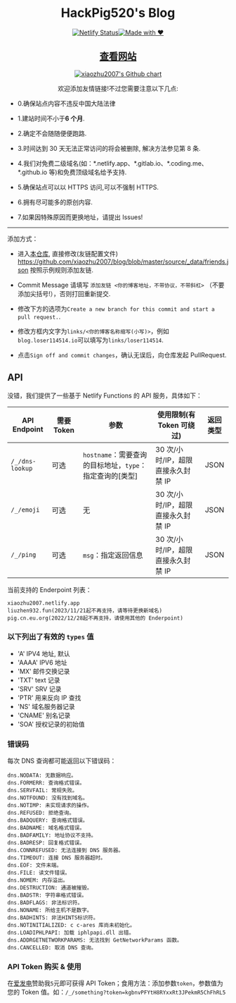 <div align="center">
  <h1>HackPig520's Blog</h1>

[![Netlify Status](https://api.netlify.com/api/v1/badges/78c67981-3f26-4c95-bdc8-c311ed58fd1e/deploy-status)](https://app.netlify.com/sites/xiaozhu2007/deploys)[![Made with ❤](https://flat.badgen.net/badge/made%20with/%e2%9d%a4/ff69b4)](blog)

</div>

<h2 align="center"><a href="https://xiaozhu2007.netlify.app/friends/">查看网站</a></h2>
<p align="center">
  <a href="https://github.com/xiaozhu2007">
    <img src="https://ghchart.rshah.org/xiaozhu2007" alt="xiaozhu2007's Github chart" />
  </a>
</p>
<div align="center">欢迎添加友情链接!不过您需要注意以下几点:</div>
	
+ 0.确保站点内容不违反中国大陆法律

- 1.建站时间不小于**6 个月**.

- 2.确定不会随随便便跑路.

- 3.时间达到 30 天无法正常访问的将会被删除, 解决方法参见第 8 条.

- 4.我们对免费二级域名(如：\*.netlify.app、\*.gitlab.io、\*.coding.me、\*.github.io 等)和免费顶级域名给予支持.

- 5.确保站点可以以 HTTPS 访问,可以不强制 HTTPS.

- 6.拥有尽可能多的原创内容.

- 7.如果因特殊原因而更换地址，请提出 Issues!

---

添加方式：

- 进入[本仓库][gh_blog], 直接修改(友链配置文件)
  <https://github.com/xiaozhu2007/blog/blob/master/source/_data/friends.json> 按照示例规则添加友链.

- Commit Message 请填写 `添加友链 <你的博客地址，不带协议，不带斜杠>` （不要添加尖括号!），否则打回重新提交.

- 修改下方的选项为`Create a new branch for this commit and start a pull request.`.

- 修改方框内文字为`links/<你的博客名称缩写(小写)>`，例如`blog.loser114514.io`可以填写为`links/loser114514`.

- 点击`Sign off and commit changes`，确认无误后，向仓库发起 PullRequest.

## API

没错，我们提供了一些基于 Netlify Functions 的 API 服务，具体如下：

| API Endpoint    | 需要 Token | 参数                                                     | 使用限制(有 Token 可绕过)          | 返回类型 |
| --------------- | ---------- | -------------------------------------------------------- | ---------------------------------- | :------: |
| `/_/dns-lookup` | 可选       | `hostname`：需要查询的目标地址，`type`：指定查询的[类型] | 30 次/小时/IP，超限直接永久封禁 IP |   JSON   |
| `/_/emoji`      | 可选       | 无                                                       | 30 次/小时/IP，超限直接永久封禁 IP |   JSON   |
| `/_/ping`       | 可选       | `msg`：指定返回信息                                      | 30 次/小时/IP，超限直接永久封禁 IP |   JSON   |

当前支持的 Enderpoint 列表：

```
xiaozhu2007.netlify.app
liuzhen932.fun(2023/11/21起不再支持，请等待更换新域名)
pig.cn.eu.org(2022/12/28起不再支持，请使用其他的 Enderpoint)
```

### 以下列出了有效的 `types` 值

- 'A' IPV4 地址, 默认
- 'AAAA' IPV6 地址
- 'MX' 邮件交换记录
- 'TXT' text 记录
- 'SRV' SRV 记录
- 'PTR' 用来反向 IP 查找
- 'NS' 域名服务器记录
- 'CNAME' 别名记录
- 'SOA' 授权记录的初始值

### 错误码
每次 DNS 查询都可能返回以下错误码：
```
dns.NODATA: 无数据响应。
dns.FORMERR: 查询格式错误。
dns.SERVFAIL: 常规失败。
dns.NOTFOUND: 没有找到域名。
dns.NOTIMP: 未实现请求的操作。
dns.REFUSED: 拒绝查询。
dns.BADQUERY: 查询格式错误。
dns.BADNAME: 域名格式错误。
dns.BADFAMILY: 地址协议不支持。
dns.BADRESP: 回复格式错误。
dns.CONNREFUSED: 无法连接到 DNS 服务器。
dns.TIMEOUT: 连接 DNS 服务器超时。
dns.EOF: 文件末端。
dns.FILE: 读文件错误。
dns.NOMEM: 内存溢出。
dns.DESTRUCTION: 通道被摧毁。
dns.BADSTR: 字符串格式错误。
dns.BADFLAGS: 非法标识符。
dns.NONAME: 所给主机不是数字。
dns.BADHINTS: 非法HINTS标识符。
dns.NOTINITIALIZED: c c-ares 库尚未初始化。
dns.LOADIPHLPAPI: 加载 iphlpapi.dll 出错。
dns.ADDRGETNETWORKPARAMS: 无法找到 GetNetworkParams 函数。
dns.CANCELLED: 取消 DNS 查询。
```

### API Token 购买 & 使用

在[爱发电][afdian]赞助我`5`元即可获得 API Token；食用方法：添加参数`token`，参数值为您的 Token 值。如：`/_/something?token=kgbnvPFYtH8RYxxRt3JPekmR5ChFhRL5`

[blog]: https://xiaozhu2007.netlify.app/
[pigfly]: https://github.com/xiaozhu2007/hexo-theme-pigfly
[gh_blog]: https://github.com/xiaozhu2007/blog
[afdian]: https://afdian.net/order/create?plan_id=5931b3de017b11eca91752540025c377&product_type=0
